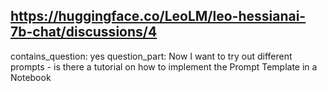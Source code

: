 ## https://huggingface.co/LeoLM/leo-hessianai-7b-chat/discussions/4

contains_question: yes
question_part: Now I want to try out different prompts - is there a tutorial on how to implement the Prompt Template in a Notebook